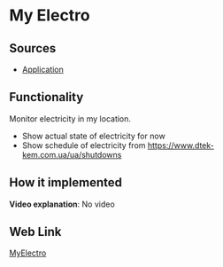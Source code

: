 # My Electro

## Sources

- [Application](https://github.com/LearnFractal/FractalPlatform/tree/main/FractalPlatform.Examples/Applications/MyElectro/MyElectroApplication.cs)

## Functionality

Monitor electricity in my location.
- Show actual state of electricity for now
- Show schedule of electricity from https://www.dtek-kem.com.ua/ua/shutdowns

## How it implemented

**Video explanation**: No video

## Web Link

[MyElectro](https://fraplat.com/jupiter/MyElectro)

